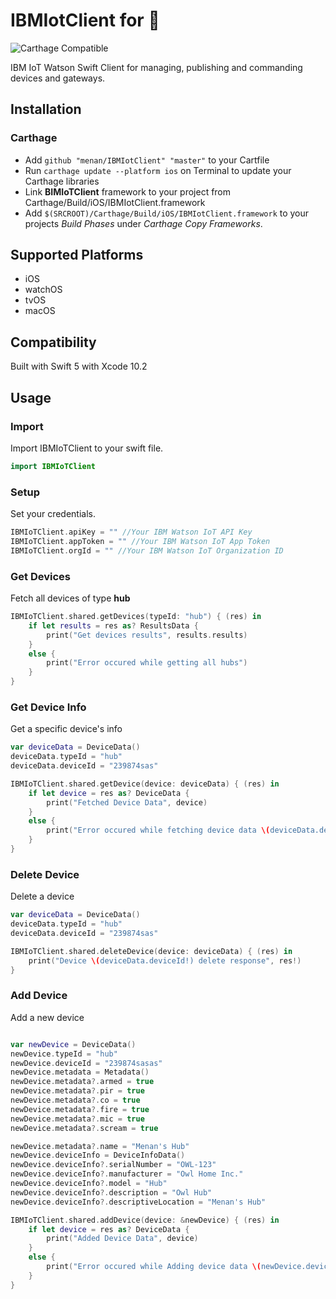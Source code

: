 # IBMIotClient for 
![Carthage Compatible](https://img.shields.io/badge/Carthage-compatible-4BC51D.svg?style=flat)

IBM IoT Watson Swift Client for managing, publishing and commanding devices and gateways.

## Installation

### Carthage
- Add `github "menan/IBMIotClient" "master"` to your Cartfile
- Run `carthage update --platform ios` on Terminal to update your Carthage libraries
- Link **BIMIoTClient** framework to your project from Carthage/Build/iOS/IBMIotClient.framework
- Add `$(SRCROOT)/Carthage/Build/iOS/IBMIotClient.framework` to your projects *Build Phases* under *Carthage Copy Frameworks*.


## Supported Platforms
- iOS
- watchOS
- tvOS
- macOS

## Compatibility
Built with Swift 5 with Xcode 10.2

## Usage

### Import
Import IBMIoTClient to your swift file.
```swift 
import IBMIoTClient
```

### Setup
Set your credentials.
```swift
IBMIoTClient.apiKey = "" //Your IBM Watson IoT API Key
IBMIoTClient.appToken = "" //Your IBM Watson IoT App Token
IBMIoTClient.orgId = "" //Your IBM Watson IoT Organization ID
```

### Get Devices
Fetch all devices of type **hub**
```swift
IBMIoTClient.shared.getDevices(typeId: "hub") { (res) in
    if let results = res as? ResultsData {
        print("Get devices results", results.results)
    }
    else {
        print("Error occured while getting all hubs")
    }
}
```

### Get Device Info
Get a specific device's info

```swift
var deviceData = DeviceData()
deviceData.typeId = "hub"
deviceData.deviceId = "239874sas"

IBMIoTClient.shared.getDevice(device: deviceData) { (res) in
    if let device = res as? DeviceData {
        print("Fetched Device Data", device)
    }
    else {
        print("Error occured while fetching device data \(deviceData.deviceId!)", res!)
    }
}
```

### Delete Device
Delete a device
```swift
var deviceData = DeviceData()
deviceData.typeId = "hub"
deviceData.deviceId = "239874sas"

IBMIoTClient.shared.deleteDevice(device: deviceData) { (res) in
    print("Device \(deviceData.deviceId!) delete response", res!)
}
```

### Add Device
Add a new device
```swift

var newDevice = DeviceData()
newDevice.typeId = "hub"
newDevice.deviceId = "239874sasas"
newDevice.metadata = Metadata()
newDevice.metadata?.armed = true
newDevice.metadata?.pir = true
newDevice.metadata?.co = true
newDevice.metadata?.fire = true
newDevice.metadata?.mic = true
newDevice.metadata?.scream = true

newDevice.metadata?.name = "Menan's Hub"
newDevice.deviceInfo = DeviceInfoData()
newDevice.deviceInfo?.serialNumber = "OWL-123"
newDevice.deviceInfo?.manufacturer = "Owl Home Inc."
newDevice.deviceInfo?.model = "Hub"
newDevice.deviceInfo?.description = "Owl Hub"
newDevice.deviceInfo?.descriptiveLocation = "Menan's Hub"

IBMIoTClient.shared.addDevice(device: &newDevice) { (res) in
    if let device = res as? DeviceData {
        print("Added Device Data", device)
    }
    else {
        print("Error occured while Adding device data \(newDevice.deviceId!)", res!)
    }
}
```
